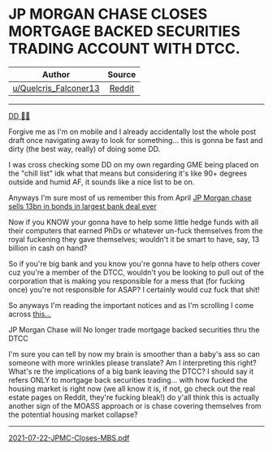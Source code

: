 JP MORGAN CHASE CLOSES MORTGAGE BACKED SECURITIES TRADING ACCOUNT WITH DTCC.
============================================================================

| Author      | Source | 
|  :----:     |    :----:   |        
| [u/Quelcris_Falconer13](https://www.reddit.com/user/Quelcris_Falconer13/) | [Reddit](https://www.reddit.com/r/GMEJungle/comments/osfxgk/jp_morgan_chase_closes_mortgage_backed_securities/) |

---

[DD 👨‍🔬](https://www.reddit.com/r/GMEJungle/search?q=flair_name%3A%22DD%20%F0%9F%91%A8%E2%80%8D%F0%9F%94%AC%22&restrict_sr=1)

Forgive me as I'm on mobile and I already accidentally lost the whole post draft once navigating away to look for something... this is gonna be fast and dirty (the best way, really) of doing some DD.

I was cross checking some DD on my own regarding GME being placed on the "chill list" idk what that means but considering it's like 90+ degrees outside and humid AF, it sounds like a nice list to be on.

Anyways I'm sure most of us remember this from April [JP Morgan chase sells 13bn in bonds in largest bank deal ever](https://www.bloomberg.com/news/articles/2021-04-15/jpmorgan-to-sell-13-billion-of-bonds-in-largest-bank-sale-ever)

Now if you KNOW your gonna have to help some little hedge funds with all their computers that earned PhDs or whatever un-fuck themselves from the royal fuckening they gave themselves; wouldn't it be smart to have, say, 13 billion in cash on hand?

So if you're big bank and you know you're gonna have to help others cover cuz you're a member of the DTCC, wouldn't you be looking to pull out of the corporation that is making you responsible for a mess that (for fucking once) you're not responsible for ASAP? I certainly would cuz fuck that shit!

So anyways I'm reading the important notices and as I'm scrolling I come across [this...](https://www.dtcc.com/-/media/Files/pdf/2021/7/22/MBS1006-21.pdf)

JP Morgan Chase will No longer trade mortgage backed securities thru the DTCC

I'm sure you can tell by now my brain is smoother than a baby's ass so can someone with more wrinkles please translate? Am I interpreting this right? What's re the implications of a big bank leaving the DTCC? I should say it refers ONLY to mortgage back securities trading... with how fucked the housing market is right now (we all know it is, if not, go check out the real estate pages on Reddit, they're fucking bleak!) do y'all think this is actually another sign of the MOASS approach or is chase covering themselves from the potential housing market collapse?

---

[2021-07-22-JPMC-Closes-MBS.pdf](https://github.com/verymeticulous/wikAPEdia/files/6884891/2021-07-22-JPMC-Closes-MBS.pdf)
